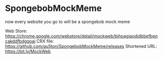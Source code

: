 # SpongebobMockMeme
now every website you go to will be a spongebob mock meme

Web Store: https://chrome.google.com/webstore/detail/mockweb/bjhpagiaodidbbefbpncakddfbdggoaj
CRX file: https://github.com/au5ton/SpongebobMockMeme/releases
Shortened URL: https://bit.ly/MockWeb
